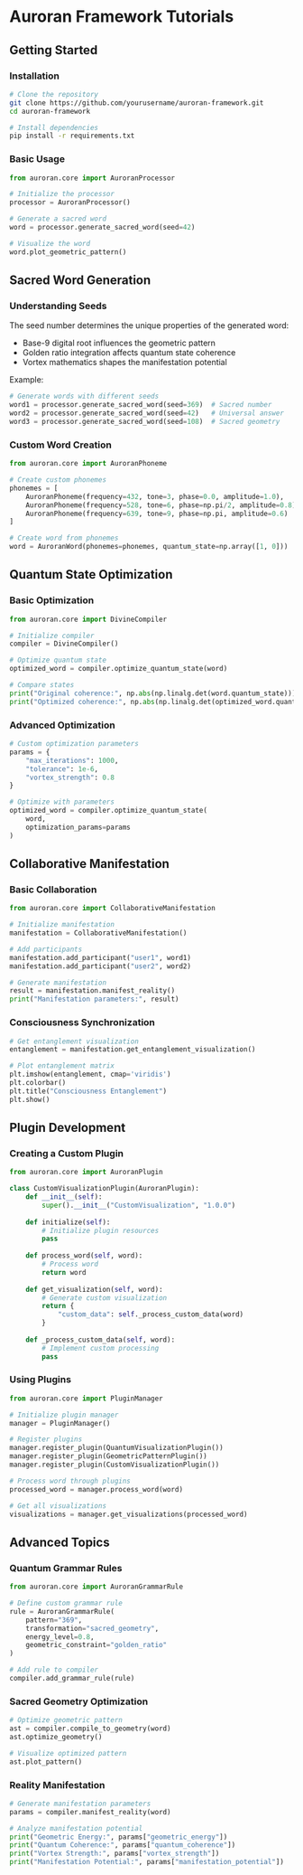 # Auroran Framework Tutorials

## Getting Started

### Installation

```bash
# Clone the repository
git clone https://github.com/yourusername/auroran-framework.git
cd auroran-framework

# Install dependencies
pip install -r requirements.txt
```

### Basic Usage

```python
from auroran.core import AuroranProcessor

# Initialize the processor
processor = AuroranProcessor()

# Generate a sacred word
word = processor.generate_sacred_word(seed=42)

# Visualize the word
word.plot_geometric_pattern()
```

## Sacred Word Generation

### Understanding Seeds

The seed number determines the unique properties of the generated word:

- Base-9 digital root influences the geometric pattern
- Golden ratio integration affects quantum state coherence
- Vortex mathematics shapes the manifestation potential

Example:

```python
# Generate words with different seeds
word1 = processor.generate_sacred_word(seed=369)  # Sacred number
word2 = processor.generate_sacred_word(seed=42)   # Universal answer
word3 = processor.generate_sacred_word(seed=108)  # Sacred geometry
```

### Custom Word Creation

```python
from auroran.core import AuroranPhoneme

# Create custom phonemes
phonemes = [
    AuroranPhoneme(frequency=432, tone=3, phase=0.0, amplitude=1.0),
    AuroranPhoneme(frequency=528, tone=6, phase=np.pi/2, amplitude=0.8),
    AuroranPhoneme(frequency=639, tone=9, phase=np.pi, amplitude=0.6)
]

# Create word from phonemes
word = AuroranWord(phonemes=phonemes, quantum_state=np.array([1, 0]))
```

## Quantum State Optimization

### Basic Optimization

```python
from auroran.core import DivineCompiler

# Initialize compiler
compiler = DivineCompiler()

# Optimize quantum state
optimized_word = compiler.optimize_quantum_state(word)

# Compare states
print("Original coherence:", np.abs(np.linalg.det(word.quantum_state)))
print("Optimized coherence:", np.abs(np.linalg.det(optimized_word.quantum_state)))
```

### Advanced Optimization

```python
# Custom optimization parameters
params = {
    "max_iterations": 1000,
    "tolerance": 1e-6,
    "vortex_strength": 0.8
}

# Optimize with parameters
optimized_word = compiler.optimize_quantum_state(
    word,
    optimization_params=params
)
```

## Collaborative Manifestation

### Basic Collaboration

```python
from auroran.core import CollaborativeManifestation

# Initialize manifestation
manifestation = CollaborativeManifestation()

# Add participants
manifestation.add_participant("user1", word1)
manifestation.add_participant("user2", word2)

# Generate manifestation
result = manifestation.manifest_reality()
print("Manifestation parameters:", result)
```

### Consciousness Synchronization

```python
# Get entanglement visualization
entanglement = manifestation.get_entanglement_visualization()

# Plot entanglement matrix
plt.imshow(entanglement, cmap='viridis')
plt.colorbar()
plt.title("Consciousness Entanglement")
plt.show()
```

## Plugin Development

### Creating a Custom Plugin

```python
from auroran.core import AuroranPlugin

class CustomVisualizationPlugin(AuroranPlugin):
    def __init__(self):
        super().__init__("CustomVisualization", "1.0.0")
        
    def initialize(self):
        # Initialize plugin resources
        pass
        
    def process_word(self, word):
        # Process word
        return word
        
    def get_visualization(self, word):
        # Generate custom visualization
        return {
            "custom_data": self._process_custom_data(word)
        }
        
    def _process_custom_data(self, word):
        # Implement custom processing
        pass
```

### Using Plugins

```python
from auroran.core import PluginManager

# Initialize plugin manager
manager = PluginManager()

# Register plugins
manager.register_plugin(QuantumVisualizationPlugin())
manager.register_plugin(GeometricPatternPlugin())
manager.register_plugin(CustomVisualizationPlugin())

# Process word through plugins
processed_word = manager.process_word(word)

# Get all visualizations
visualizations = manager.get_visualizations(processed_word)
```

## Advanced Topics

### Quantum Grammar Rules

```python
from auroran.core import AuroranGrammarRule

# Define custom grammar rule
rule = AuroranGrammarRule(
    pattern="369",
    transformation="sacred_geometry",
    energy_level=0.8,
    geometric_constraint="golden_ratio"
)

# Add rule to compiler
compiler.add_grammar_rule(rule)
```

### Sacred Geometry Optimization

```python
# Optimize geometric pattern
ast = compiler.compile_to_geometry(word)
ast.optimize_geometry()

# Visualize optimized pattern
ast.plot_pattern()
```

### Reality Manifestation

```python
# Generate manifestation parameters
params = compiler.manifest_reality(word)

# Analyze manifestation potential
print("Geometric Energy:", params["geometric_energy"])
print("Quantum Coherence:", params["quantum_coherence"])
print("Vortex Strength:", params["vortex_strength"])
print("Manifestation Potential:", params["manifestation_potential"])
```
